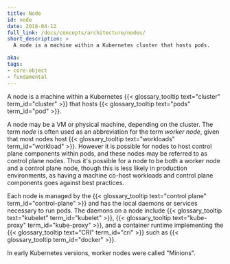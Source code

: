 ```yaml
---
title: Node
id: node
date: 2018-04-12
full_link: /docs/concepts/architecture/nodes/
short_description: >
  A node is a machine within a Kubernetes cluster that hosts pods.

aka:
tags:
- core-object
- fundamental
---
```

 A node is a machine within a Kubernetes {{< glossary_tooltip text="cluster" term_id="cluster" >}} that hosts {{< glossary_tooltip text="pods" term_id="pod" >}}.

<!--more-->

A node may be a VM or physical machine, depending on the cluster.  The term *node* is often used as an abbreviation for the term *worker node*, given that most nodes host {{< glossary_tooltip text="workloads" term_id="workload" >}}.  However it is possible for nodes to host control plane components within pods, and these nodes may be referred to as control plane nodes.  Thus it's possible for a node to be both a worker node and a control plane node, though this is less likely in production environments, as having a machine co-host workloads and control plane components goes against best practices. 

Each node is managed by the {{< glossary_tooltip text="control plane" term_id="control-plane" >}} and has the local daemons or services necessary to run pods. The daemons on a node include {{< glossary_tooltip text="kubelet" term_id="kubelet" >}}, {{< glossary_tooltip text="kube-proxy" term_id="kube-proxy" >}}, and a container runtime implementing the {{< glossary_tooltip text="CRI" term_id="cri" >}} such as {{< glossary_tooltip term_id="docker" >}}.

In early Kubernetes versions, worker nodes were called "Minions".
